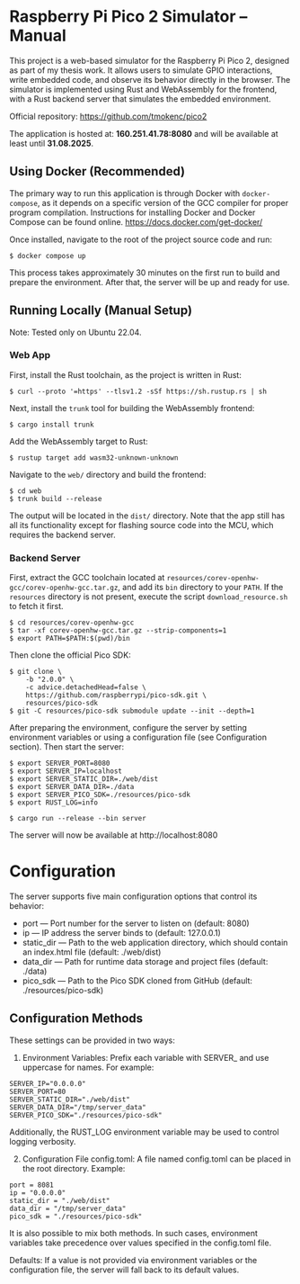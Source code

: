 # Raspberry Pi Pico 2 Simulator – Manual

This project is a web-based simulator for the Raspberry Pi Pico 2, designed as part of my thesis work. It allows users to simulate GPIO interactions, write embedded code, and observe its behavior directly in the browser. The simulator is implemented using Rust and WebAssembly for the frontend, with a Rust backend server that simulates the embedded environment.

Official repository: https://github.com/tmokenc/pico2

The application is hosted at: **160.251.41.78:8080** and will be available at least until **31.08.2025**.

## Using Docker (Recommended)

The primary way to run this application is through Docker with `docker-compose`, as it depends on a specific version of the GCC compiler for proper program compilation. Instructions for installing Docker and Docker Compose can be found online.
https://docs.docker.com/get-docker/

Once installed, navigate to the root of the project source code and run:

```
$ docker compose up
```

This process takes approximately 30 minutes on the first run to build and prepare the environment. After that, the server will be up and ready for use.

## Running Locally (Manual Setup)

Note: Tested only on Ubuntu 22.04.

### Web App

First, install the Rust toolchain, as the project is written in Rust:

```
$ curl --proto '=https' --tlsv1.2 -sSf https://sh.rustup.rs | sh
```

Next, install the `trunk` tool for building the WebAssembly frontend:

```
$ cargo install trunk
```

Add the WebAssembly target to Rust:

```
$ rustup target add wasm32-unknown-unknown
```

Navigate to the `web/` directory and build the frontend:

```
$ cd web
$ trunk build --release
```

The output will be located in the `dist/` directory. Note that the app still has all its functionality except for flashing source code into the MCU, which requires the backend server.

### Backend Server

First, extract the GCC toolchain located at `resources/corev-openhw-gcc/corev-openhw-gcc.tar.gz`, and add its `bin` directory to your `PATH`. If the `resources` directory is not present, execute the script `download_resource.sh` to fetch it first.

```
$ cd resources/corev-openhw-gcc
$ tar -xf corev-openhw-gcc.tar.gz --strip-components=1
$ export PATH=$PATH:$(pwd)/bin
```

Then clone the official Pico SDK:

```
$ git clone \
    -b "2.0.0" \
    -c advice.detachedHead=false \
    https://github.com/raspberrypi/pico-sdk.git \
    resources/pico-sdk
$ git -C resources/pico-sdk submodule update --init --depth=1
```

After preparing the environment, configure the server by setting environment variables or using a configuration file (see Configuration section). Then start the server:

```
$ export SERVER_PORT=8080
$ export SERVER_IP=localhost
$ export SERVER_STATIC_DIR=./web/dist
$ export SERVER_DATA_DIR=./data
$ export SERVER_PICO_SDK=./resources/pico-sdk
$ export RUST_LOG=info

$ cargo run --release --bin server
```

The server will now be available at http://localhost:8080

# Configuration

The server supports five main configuration options that control its behavior:

- port — Port number for the server to listen on (default: 8080)
- ip — IP address the server binds to (default: 127.0.0.1)
- static_dir — Path to the web application directory, which should contain an index.html file (default: ./web/dist)
- data_dir — Path for runtime data storage and project files (default: ./data)
- pico_sdk — Path to the Pico SDK cloned from GitHub (default: ./resources/pico-sdk)

## Configuration Methods

These settings can be provided in two ways:

1. Environment Variables:
   Prefix each variable with SERVER_ and use uppercase for names.
   For example:

```
SERVER_IP="0.0.0.0"
SERVER_PORT=80
SERVER_STATIC_DIR="./web/dist"
SERVER_DATA_DIR="/tmp/server_data"
SERVER_PICO_SDK="./resources/pico-sdk"
```

Additionally, the RUST_LOG environment variable may be used to control logging verbosity.

2. Configuration File config.toml:
   A file named config.toml can be placed in the root directory. Example:

```
port = 8081
ip = "0.0.0.0"
static_dir = "./web/dist"
data_dir = "/tmp/server_data"
pico_sdk = "./resources/pico-sdk"
```

It is also possible to mix both methods. In such cases, environment variables take precedence over values specified in the config.toml file.

Defaults:
If a value is not provided via environment variables or the configuration file, the server will fall back to its default values.
